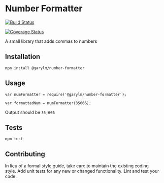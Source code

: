 Number Formatter
=========

[![Build Status](https://travis-ci.org/mendoncagary/number-formatter.svg?branch=master)](https://travis-ci.org/mendoncagary/number-formatter)

[![Coverage Status](https://coveralls.io/repos/github/mendoncagary/number-formatter/badge.svg)](https://coveralls.io/github/mendoncagary/number-formatter)

A small library that adds commas to numbers

## Installation

  `npm install @garylm/number-formatter`

## Usage

    var numFormatter = require('@garylm/number-formatter');

    var formattedNum = numFormatter(35666);
  
  
  Output should be `35,666`


## Tests

  `npm test`

## Contributing

In lieu of a formal style guide, take care to maintain the existing coding style. Add unit tests for any new or changed functionality. Lint and test your code.

